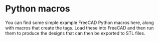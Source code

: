 # Python macros

You can find some simple example FreeCAD Python macros here, along with macros that create the tags. Load these into FreeCAD and then run them to produce the designs that can then be exported to STL files. 